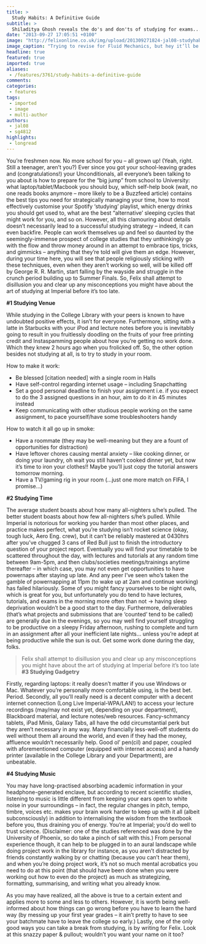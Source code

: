 ```yaml
---
title: >
  Study Habits: A Definitive Guide
subtitle: >
  Shiladitya Ghosh reveals the do's and don'ts of studying for exams...
date: "2013-09-27 17:05:51 +0100"
image: "http://felixonline.co.uk/img/upload/201309271824-jal08-studyhabitspicture.jpg"
image_caption: "Trying to revise for Fluid Mechanics, but hey it’ll be fine to doodle for a while right? I’m staying"
headline: true
featured: true
imported: true
aliases:
 - /features/3761/study-habits-a-definitive-guide
comments:
categories:
 - features
tags:
 - imported
 - image
 - multi-author
authors:
 - jal08
 - sg4812
highlights:
 - longread
---
```


You’re freshmen now. No more school for you – all grown up! (Yeah, right. Still a teenager, aren’t you?)
 Ever since you got your school-leaving grades and (congratulations!) your Unconditionals, all everyone’s been talking to you about is how to prepare for the “big jump” from school to University: what laptop/tablet/Macbook you should buy, which self-help book (wait, no one reads books anymore – more likely to be a Buzzfeed article) contains the best tips you need for strategically managing your time, how to most effectively customise your Spotify ‘studying’ playlist, which energy drinks you should get used to, what are the best “alternative’ sleeping cycles that might work for you, and so on.
 However, all this clamouring about details doesn’t necessarily lead to a successful studying strategy – indeed, it can even backfire. People can work themselves up and feel so daunted by the seemingly-immense prospect of college studies that they unthinkingly go with the flow and throw money around in an attempt to embrace tips, tricks, and gimmicks – anything that they’re told will give them an edge. However, during your time here, you will see that people religiously sticking with these techniques, even when they aren’t working so well, will be killed off by George R. R. Martin, start falling by the wayside and struggle in the crunch period building up to Summer Finals. So, Felix shall attempt to disillusion you and clear up any misconceptions you might have about the art of studying at Imperial before it’s too late.

__#1 Studying Venue__

While studying in the College Library with your peers is known to have undoubted positive effects, it isn’t for everyone. Furthermore, sitting with a latte in Starbucks with your iPod and lecture notes before you is inevitably going to result in you fruitlessly doodling on the fruits of your free printing credit and Instaspamming people about how you’re getting no work done. Which they knew 2 hours ago when you frolicked off.
 So, the other option besides not studying at all, is to try to study in your room.

How to make it work:
 - Be blessed [citation needed] with a single room in Halls
 - Have self-control regarding internet usage – including Snapchatting
 - Set a good personal deadline to finish your assignment i.e. if you expect to do the 3 assigned questions in an hour, aim to do it in 45 minutes instead
 - Keep communicating with other studious people working on the same assignment, to pace yourself/have some troubleshooters handy

How to watch it all go up in smoke:
 - Have a roommate (they may be well-meaning but they are a fount of opportunities for distraction)
 - Have leftover chores causing mental anxiety – like cooking dinner, or doing your laundry, oh wait you still haven’t cooked dinner yet, but now it’s time to iron your clothes!! Maybe you’ll just copy the tutorial answers tomorrow morning.
 - Have a TV/gaming rig in your room (…just one more match on FIFA, I promise…)

__#2 Studying Time__

The average student boasts about how many all-nighters s/he’s pulled. The better student boasts about how few all-nighters s/he’s pulled. While Imperial is notorious for working you harder than most other places, and practice makes perfect, what you’re studying isn’t rocket science (okay, tough luck, Aero Eng. crew), but it can’t be reliably mastered at 0430hrs after you’ve chugged 3 cans of Red Bull just to finish the introductory question of your project report.
 Eventually you will find your timetable to be scattered throughout the day, with lectures and tutorials at any random time between 9am-5pm, and then clubs/societies meetings/trainings anytime thereafter – in which case, you may not even get opportunities to have powernaps after staying up late. And any peer I’ve seen who’s taken the gamble of powernapping at 11pm (to wake up at 2am and continue working) has failed hilariously.
 Some of you might fancy yourselves to be night owls, which is great for you, but unfortunately you do tend to have lectures, tutorials, and exams in the morning more often than not -> having sleep deprivation wouldn’t be a good start to the day.
 Furthermore, deliverables (that’s what projects and submissions that are ‘counted’ tend to be called) are generally due in the evenings, so you may well find yourself struggling to be productive on a sleepy Friday afternoon, rushing to complete and turn in an assignment after all your inefficient late nights… unless you’re adept at being productive while the sun is out. Get some work done during the day, folks.
> Felix shall attempt to disillusion you and clear up any misconceptions you might have about the art of studying at Imperial before it’s too late
__#3 Studying Gadgetry__

Firstly, regarding laptops: it really doesn’t matter if you use Windows or Mac. Whatever you’re personally more comfortable using, is the best bet. Period.
 Secondly, all you’ll really need is a decent computer with a decent internet connection (Long Live Imperial-WPA/LAN!) to access your lecture recordings (may/may not exist yet, depending on your department), Blackboard material, and lecture notes/web resources.
 Fancy-schmancy tablets, iPad Minis, Galaxy Tabs, all have the odd circumstantial perk but they aren’t necessary in any way. Many financially less-well-off students do well without them all around the world, and even if they had the money, affluence wouldn’t necessarily help.
 Good ol’ pen(cil) and paper, coupled with aforementioned computer (equipped with internet access) and a handy printer (available in the College Library and your Department), are unbeatable.

__#4 Studying Music__

You may have long-practised absorbing academic information in your headphone-generated enclave, but according to recent scientific studies, listening to music is little different from keeping your ears open to white noise in your surroundings – in fact, the regular changes in pitch, tempo, timbre, voices etc. makes your brain work harder to keep up with it all (albeit subconsciously) in addition to internalising the wisdom from the textbook before you, thus draining you of energy. You’re at Imperial; you’d do well to trust science. (Disclaimer: one of the studies referenced was done by the University of Phoenix, so do take a pinch of salt with this.)
 From personal experience though, it can help to be plugged in to an aural landscape while doing project work in the library for instance, as you aren’t distracted by friends constantly walking by or chatting (because you can’t hear them), and when you’re doing project work, it’s not so much mental acrobatics you need to do at this point (that should have been done when you were working out how to even do the project) as much as strategizing, formatting, summarising, and writing what you already know.

As you may have realized, all the above is true to a certain extent and applies more to some and less to others. However, it is worth being well-informed about how things can go wrong before you have to learn the hard way (by messing up your first year grades – it ain’t pretty to have to see your batchmate have to leave the college so early.)
 Lastly, one of the only good ways you can take a break from studying, is by writing for Felix. Look at this snazzy paper & pullout; wouldn’t you want your name on it too?
